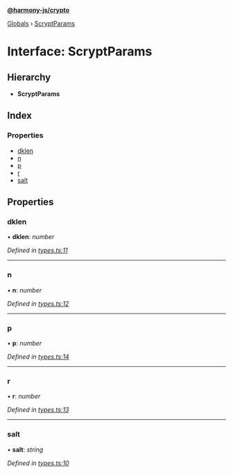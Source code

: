 **[@harmony-js/crypto](../README.md)**

[Globals](../README.md) › [ScryptParams](scryptparams.md)

# Interface: ScryptParams

## Hierarchy

* **ScryptParams**

## Index

### Properties

* [dklen](scryptparams.md#dklen)
* [n](scryptparams.md#n)
* [p](scryptparams.md#p)
* [r](scryptparams.md#r)
* [salt](scryptparams.md#salt)

## Properties

###  dklen

• **dklen**: *number*

*Defined in [types.ts:11](https://github.com/FireStack-Lab/Harmony-sdk-core/blob/2ea7368/packages/harmony-crypto/src/types.ts#L11)*

___

###  n

• **n**: *number*

*Defined in [types.ts:12](https://github.com/FireStack-Lab/Harmony-sdk-core/blob/2ea7368/packages/harmony-crypto/src/types.ts#L12)*

___

###  p

• **p**: *number*

*Defined in [types.ts:14](https://github.com/FireStack-Lab/Harmony-sdk-core/blob/2ea7368/packages/harmony-crypto/src/types.ts#L14)*

___

###  r

• **r**: *number*

*Defined in [types.ts:13](https://github.com/FireStack-Lab/Harmony-sdk-core/blob/2ea7368/packages/harmony-crypto/src/types.ts#L13)*

___

###  salt

• **salt**: *string*

*Defined in [types.ts:10](https://github.com/FireStack-Lab/Harmony-sdk-core/blob/2ea7368/packages/harmony-crypto/src/types.ts#L10)*